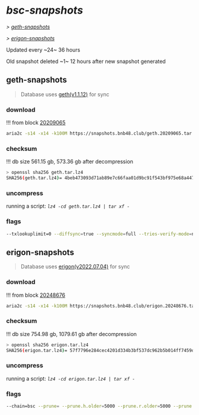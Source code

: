 # *bsc-snapshots*


*\> [geth-snapshots](#geth-snapshots)*

*\> [erigon-snapshots](#erigon-snapshots)*

Updated every ~24~ 36 hours

Old snapshot deleted ~1~ 12 hours after new snapshot generated

## geth-snapshots


> Database uses [geth(v1.1.12)](https://github.com/bnb-chain/bsc/releases/tag/v1.1.12) for sync


### download

<!-- begin_geth -->

!!! from block [20209065](https://bscscan.com/block/20209065)
```bash
aria2c -s14 -x14 -k100M https://snapshots.bnb48.club/geth.20209065.tar.lz4 -o geth.tar.lz4
```


### checksum


!!! db size 561.15 gb, 573.36 gb after decompression
```bash
> openssl sha256 geth.tar.lz4
SHA256(geth.tar.lz4)= 4beb473093d71ab89e7c66faa01d9bc91f543bf975e68a447bff803a2b5ae491
```

<!-- end_geth -->

### uncompress


running a script: _`lz4 -cd geth.tar.lz4 | tar xf -`_


### flags


```bash
--txlookuplimit=0 --diffsync=true --syncmode=full --tries-verify-mode=none --pruneancient=true --diffblock=5000
```


## erigon-snapshots


> Database uses [erigon(v2022.07.04)](https://github.com/ledgerwatch/erigon/releases/tag/v2022.07.04) for sync


### download

<!-- begin_erigon -->

!!! from block [20248676](https://bscscan.com/block/20248676)
```bash
aria2c -s14 -x14 -k100M https://snapshots.bnb48.club/erigon.20248676.tar.lz4 -o erigon.tar.lz4
```


### checksum


!!! db size 754.98 gb, 1079.61 gb after decompression
```bash
> openssl sha256 erigon.tar.lz4
SHA256(erigon.tar.lz4)= 57f7796e284cec4201d334b3bf537dc962b5b014ff7459d355f6c63313503dc7
```

<!-- end_erigon -->

### uncompress


running a script: _`lz4 -cd erigon.tar.lz4 | tar xf -`_


### flags


```bash
--chain=bsc --prune= --prune.h.older=5000 --prune.r.older=5000 --prune.t.older=5000 --prune.c.older=5000 --db.pagesize=16k
```
